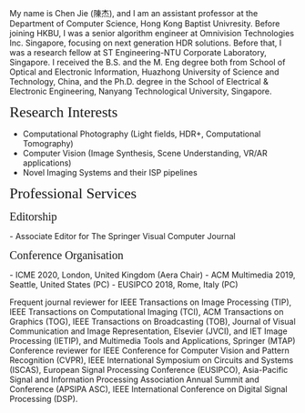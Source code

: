 My name is Chen Jie (陳杰), and I am an assistant professor at the Department of Computer Science, Hong Kong Baptist Univresity. Before joining HKBU, I was a senior algorithm engineer at Omnivision Technologies Inc. Singapore, focusing on next generation HDR solutions. Before that, I was a research fellow at ST Engineering-NTU Corporate Laboratory, Singapore. I received the B.S. and the M. Eng degree both from  School of Optical and Electronic Information, Huazhong University of Science and Technology, China, and the Ph.D. degree in the School of Electrical & Electronic Engineering, Nanyang Technological University, Singapore.

<p><span style="font-family:georgia,serif;"><span style="font-size:26px;">Research Interests</span></span></p>

- Computational Photography (Light fields, HDR+, Computational Tomography)
- Computer Vision (Image Synthesis, Scene Understanding, VR/AR applications)
- Novel Imaging Systems and their ISP pipelines

<p><span style="font-family: georgia, serif; font-size: 26px;">Professional Services</span></p>
<p><span style="font-family: georgia, serif; font-size: 20px;">Editorship</span></p>
- Associate Editor for The Springer Visual Computer Journal

<p><span style="font-family: georgia, serif; font-size: 20px;">Conference Organisation</span></p>
- ICME 2020, London, United Kingdom (Aera Chair)
- ACM Multimedia 2019, Seattle, United States (PC)
- EUSIPCO 2018, Rome, Italy (PC)

Frequent journal reviewer for IEEE Transactions on Image Processing (TIP), IEEE Transactions on
Computational Imaging (TCI), ACM Transactions on Graphics (TOG), IEEE Transactions on
Broadcasting (TOB), Journal of Visual Communication and Image Representation, Elsevier (JVCI), and
IET Image Processing (IETIP), and Multimedia Tools and Applications, Springer (MTAP)
Conference reviewer for IEEE Conference for Computer Vision and Pattern Recognition (CVPR), IEEE
International Symposium on Circuits and Systems (ISCAS), European Signal Processing Conference
(EUSIPCO), Asia-Pacific Signal and Information Processing Association Annual Summit and Conference
(APSIPA ASC), IEEE International Conference on Digital Signal Processing (DSP).
